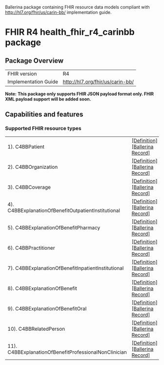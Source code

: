 Ballerina package containing FHIR resource data models
compliant with http://hl7.org/fhir/us/carin-bb/ implementation guide.

# FHIR R4 health_fhir_r4_carinbb package

## Package Overview

|                      |                      |
|----------------------|----------------------|
| FHIR version         | R4                   |
| Implementation Guide | http://hl7.org/fhir/us/carin-bb/               |


**Note:**
**This package only supports FHIR JSON payload format only. FHIR XML payload support will be added soon.**

## Capabilities and features

### Supported FHIR resource types

|                  |                                             |
|------------------|---------------------------------------------|
| 1). C4BBPatient | [[Definition]][s1] [[Ballerina Record]][m1] |
| 2). C4BBOrganization | [[Definition]][s2] [[Ballerina Record]][m2] |
| 3). C4BBCoverage | [[Definition]][s3] [[Ballerina Record]][m3] |
| 4). C4BBExplanationOfBenefitOutpatientInstitutional | [[Definition]][s4] [[Ballerina Record]][m4] |
| 5). C4BBExplanationOfBenefitPharmacy | [[Definition]][s5] [[Ballerina Record]][m5] |
| 6). C4BBPractitioner | [[Definition]][s6] [[Ballerina Record]][m6] |
| 7). C4BBExplanationOfBenefitInpatientInstitutional | [[Definition]][s7] [[Ballerina Record]][m7] |
| 8). C4BBExplanationOfBenefit | [[Definition]][s8] [[Ballerina Record]][m8] |
| 9). C4BBExplanationOfBenefitOral | [[Definition]][s9] [[Ballerina Record]][m9] |
| 10). C4BBRelatedPerson | [[Definition]][s10] [[Ballerina Record]][m10] |
| 11). C4BBExplanationOfBenefitProfessionalNonClinician | [[Definition]][s11] [[Ballerina Record]][m11] |

[m1]: https://lib.ballerina.io/ballerinax/health.fhir.r4.carinbb/1.0.0#C4BBPatient
[m2]: https://lib.ballerina.io/ballerinax/health.fhir.r4.carinbb/1.0.0#C4BBOrganization
[m3]: https://lib.ballerina.io/ballerinax/health.fhir.r4.carinbb/1.0.0#C4BBCoverage
[m4]: https://lib.ballerina.io/ballerinax/health.fhir.r4.carinbb/1.0.0#C4BBExplanationOfBenefitOutpatientInstitutional
[m5]: https://lib.ballerina.io/ballerinax/health.fhir.r4.carinbb/1.0.0#C4BBExplanationOfBenefitPharmacy
[m6]: https://lib.ballerina.io/ballerinax/health.fhir.r4.carinbb/1.0.0#C4BBPractitioner
[m7]: https://lib.ballerina.io/ballerinax/health.fhir.r4.carinbb/1.0.0#C4BBExplanationOfBenefitInpatientInstitutional
[m8]: https://lib.ballerina.io/ballerinax/health.fhir.r4.carinbb/1.0.0#C4BBExplanationOfBenefit
[m9]: https://lib.ballerina.io/ballerinax/health.fhir.r4.carinbb/1.0.0#C4BBExplanationOfBenefitOral
[m10]: https://lib.ballerina.io/ballerinax/health.fhir.r4.carinbb/1.0.0#C4BBRelatedPerson
[m11]: https://lib.ballerina.io/ballerinax/health.fhir.r4.carinbb/1.0.0#C4BBExplanationOfBenefitProfessionalNonClinician

[s1]: http://hl7.org/fhir/us/carin-bb/StructureDefinition/C4BB-Patient
[s2]: http://hl7.org/fhir/us/carin-bb/StructureDefinition/C4BB-Organization
[s3]: http://hl7.org/fhir/us/carin-bb/StructureDefinition/C4BB-Coverage
[s4]: http://hl7.org/fhir/us/carin-bb/StructureDefinition/C4BB-ExplanationOfBenefit-Outpatient-Institutional
[s5]: http://hl7.org/fhir/us/carin-bb/StructureDefinition/C4BB-ExplanationOfBenefit-Pharmacy
[s6]: http://hl7.org/fhir/us/carin-bb/StructureDefinition/C4BB-Practitioner
[s7]: http://hl7.org/fhir/us/carin-bb/StructureDefinition/C4BB-ExplanationOfBenefit-Inpatient-Institutional
[s8]: http://hl7.org/fhir/us/carin-bb/StructureDefinition/C4BB-ExplanationOfBenefit
[s9]: http://hl7.org/fhir/us/carin-bb/StructureDefinition/C4BB-ExplanationOfBenefit-Oral
[s10]: http://hl7.org/fhir/us/carin-bb/StructureDefinition/C4BB-RelatedPerson
[s11]: http://hl7.org/fhir/us/carin-bb/StructureDefinition/C4BB-ExplanationOfBenefit-Professional-NonClinician
